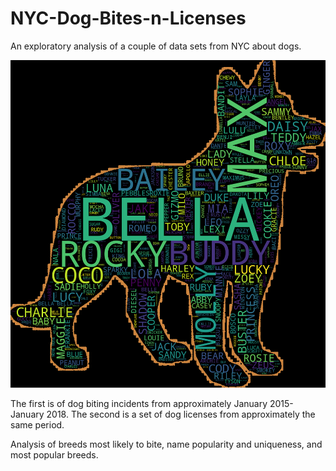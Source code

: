 # NYC-Dog-Bites-n-Licenses
An exploratory analysis of a couple of data sets from NYC about dogs.

![staten](https://github.com/dariuskay/NYC-Dog-Bites-n-LIcenses/blob/master/images/staten%20island.png)

The first is of dog biting incidents from approximately January 2015-January 2018. The second is a set of dog licenses from approximately the same period.

Analysis of breeds most likely to bite, name popularity and uniqueness, and most popular breeds.

